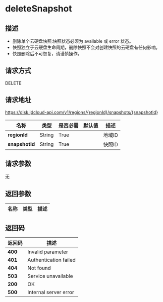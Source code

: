 # deleteSnapshot


## 描述
-   删除单个云硬盘快照:快照状态必须为 available 或 error 状态。
-   快照独立于云硬盘生命周期，删除快照不会对创建快照的云硬盘有任何影响。
-   快照删除后不可恢复，请谨慎操作。


## 请求方式
DELETE

## 请求地址
https://disk.jdcloud-api.com/v1/regions/{regionId}/snapshots/{snapshotId}

|名称|类型|是否必需|默认值|描述|
|---|---|---|---|---|
|**regionId**|String|True||地域ID|
|**snapshotId**|String|True||快照ID|

## 请求参数
无


## 返回参数
|名称|类型|描述|
|---|---|---|



## 返回码
|返回码|描述|
|---|---|
|**400**|Invalid parameter|
|**401**|Authentication failed|
|**404**|Not found|
|**503**|Service unavailable|
|**200**|OK|
|**500**|Internal server error|
